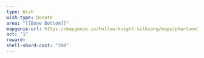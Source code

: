 ```yaml
---
type: Wish
wish-type: Donate
area: "[[Bone Bottom]]"
mapgenie-url: https://mapgenie.io/hollow-knight-silksong/maps/pharloom?locationIds=478220
act: "1"
reward:
shell-shard-cost: "300"
---
```

